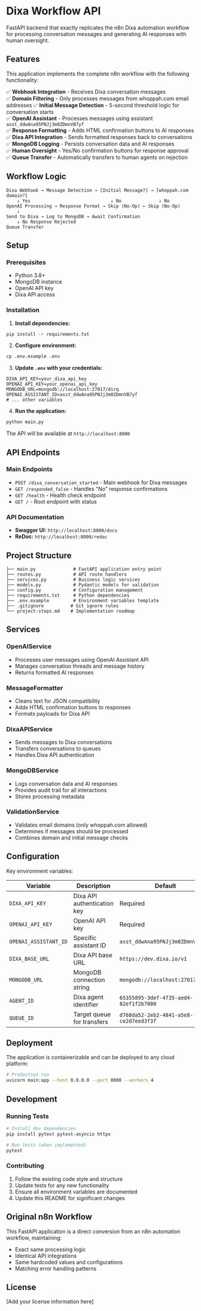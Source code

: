# Dixa Workflow API

FastAPI backend that exactly replicates the n8n Dixa automation workflow for processing conversation messages and generating AI responses with human oversight.

## Features

This application implements the complete n8n workflow with the following functionality:

✅ **Webhook Integration** - Receives Dixa conversation messages  
✅ **Domain Filtering** - Only processes messages from whoppah.com email addresses
✅ **Initial Message Detection** - 5-second threshold logic for conversation starts  
✅ **OpenAI Assistant** - Processes messages using assistant `asst_ddwAna95PNJj3m0ZDmnVB7yf`  
✅ **Response Formatting** - Adds HTML confirmation buttons to AI responses  
✅ **Dixa API Integration** - Sends formatted responses back to conversations  
✅ **MongoDB Logging** - Persists conversation data and AI responses  
✅ **Human Oversight** - Yes/No confirmation buttons for response approval  
✅ **Queue Transfer** - Automatically transfers to human agents on rejection  

## Workflow Logic

```
Dixa Webhook → Message Detection → [Initial Message?] → [whoppah.com domain?]
    ↓ Yes                              ↓ No              ↓ No
OpenAI Processing → Response Format → Skip (No-Op) ← Skip (No-Op)
    ↓
Send to Dixa → Log to MongoDB → Await Confirmation
    ↓ No Response Rejected
Queue Transfer
```

## Setup

### Prerequisites
- Python 3.8+
- MongoDB instance
- OpenAI API key
- Dixa API access

### Installation

1. **Install dependencies:**
```bash
pip install -r requirements.txt
```

2. **Configure environment:**
```bash
cp .env.example .env
```

3. **Update `.env` with your credentials:**
```env
DIXA_API_KEY=your_dixa_api_key
OPENAI_API_KEY=your_openai_api_key
MONGODB_URL=mongodb://localhost:27017/dirq
OPENAI_ASSISTANT_ID=asst_ddwAna95PNJj3m0ZDmnVB7yf
# ... other variables
```

4. **Run the application:**
```bash
python main.py
```

The API will be available at `http://localhost:8000`

## API Endpoints

### Main Endpoints
- `POST /dixa_conversation_started` - Main webhook for Dixa messages
- `GET /responded_false` - Handles "No" response confirmations
- `GET /health` - Health check endpoint
- `GET /` - Root endpoint with status

### API Documentation
- **Swagger UI:** `http://localhost:8000/docs`
- **ReDoc:** `http://localhost:8000/redoc`

## Project Structure

```
├── main.py              # FastAPI application entry point
├── routes.py            # API route handlers
├── services.py          # Business logic services
├── models.py            # Pydantic models for validation
├── config.py            # Configuration management
├── requirements.txt     # Python dependencies
├── .env.example         # Environment variables template
├── .gitignore          # Git ignore rules
└── project-steps.md    # Implementation roadmap
```

## Services

### OpenAIService
- Processes user messages using OpenAI Assistant API
- Manages conversation threads and message history
- Returns formatted AI responses

### MessageFormatter  
- Cleans text for JSON compatibility
- Adds HTML confirmation buttons to responses
- Formats payloads for Dixa API

### DixaAPIService
- Sends messages to Dixa conversations
- Transfers conversations to queues
- Handles Dixa API authentication

### MongoDBService
- Logs conversation data and AI responses
- Provides audit trail for all interactions
- Stores processing metadata

### ValidationService
- Validates email domains (only whoppah.com allowed)
- Determines if messages should be processed
- Combines domain and initial message checks

## Configuration

Key environment variables:

| Variable | Description | Default |
|----------|-------------|---------|
| `DIXA_API_KEY` | Dixa API authentication key | Required |
| `OPENAI_API_KEY` | OpenAI API key | Required |
| `OPENAI_ASSISTANT_ID` | Specific assistant ID | `asst_ddwAna95PNJj3m0ZDmnVB7yf` |
| `DIXA_BASE_URL` | Dixa API base URL | `https://dev.dixa.io/v1` |
| `MONGODB_URL` | MongoDB connection string | `mongodb://localhost:27017/dirq` |
| `AGENT_ID` | Dixa agent identifier | `65355895-3def-4735-aed4-82ef1f2b7000` |
| `QUEUE_ID` | Target queue for transfers | `d768da52-2eb2-4841-a5e8-ce2d7eed3f3f` |

## Deployment

The application is containerizable and can be deployed to any cloud platform:

```bash
# Production run
uvicorn main:app --host 0.0.0.0 --port 8000 --workers 4
```

## Development

### Running Tests
```bash
# Install dev dependencies
pip install pytest pytest-asyncio httpx

# Run tests (when implemented)
pytest
```

### Contributing
1. Follow the existing code style and structure
2. Update tests for any new functionality  
3. Ensure all environment variables are documented
4. Update this README for significant changes

## Original n8n Workflow

This FastAPI application is a direct conversion from an n8n automation workflow, maintaining:
- Exact same processing logic
- Identical API integrations  
- Same hardcoded values and configurations
- Matching error handling patterns

## License

[Add your license information here]